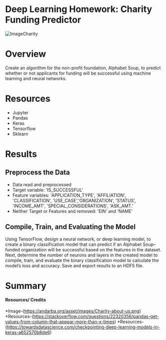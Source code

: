 # Deep Learning Homework: Charity Funding Predictor

![ImageCharity](https://andarba.org/asset/images/Charity-about-us.png)

# Overview 

Create an algorithm for the non-profit foundation, Alphabet Soup, to predict whether or not applicants for funding will be successful using machine learning and 
neural networks. 

# Resources 

* Jupyter
* Pandas
* Keras
* Tensorflow 
* Sklearn

# Results 

## Preprocess the Data

* Data read and preprocessed
* Target variable: 'IS_SUCCESSFUL'
* Feature variables: 'APPLICATION_TYPE', 'AFFILIATION', 'CLASSIFICATION', 'USE_CASE','ORGANIZATION', 'STATUS', 'INCOME_AMT', 'SPECIAL_CONSIDERATIONS', 'ASK_AMT.' 
* Neither Target or Features and removed: 'EIN' and 'NAME'
 

## Compile, Train, and Evaluating the Model

Using TensorFlow, design a neural network, or deep learning model, to create a binary classification model that can predict if an Alphabet Soup–funded 
organization will be successful based on the features in the dataset. Next, determine the number of neurons and layers in the created model to compile, train, 
and evaluate the binary classification model to calculate the model’s loss and accuracy. Save and export results to an HDF5 file. 


# Summary 






#### Resources/ Credits

*Image-(https://andarba.org/asset/images/Charity-about-us.png)
*Resources-(https://stackoverflow.com/questions/22320356/pandas-get-values-from-column-that-appear-more-than-x-times)
*Resources-(https://towardsdatascience.com/checkpointing-deep-learning-models-in-keras-a652570b8de6)


